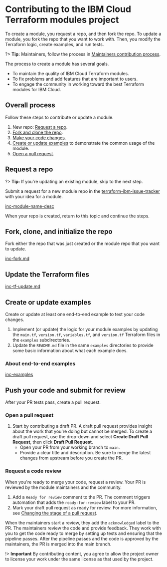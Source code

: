 # Contributing to the IBM Cloud Terraform modules project

To create a module, you request a repo, and then fork the repo. To update a module, you fork the repo that you want to work with. Then, you modify the Terraform logic, create examples, and run tests.

?> **Tip:** Maintainers, follow the process in [Maintainers contribution process](maintain-module.md).

The process to create a module has several goals.

- To maintain the quality of IBM Cloud Terraform modules.
- To fix problems and add features that are important to users.
- To engage the community in working toward the best Terraform modules for IBM Cloud.

## Overall process

Follow these steps to contribute or update a module.

1.  New repo: [Request a repo](#request-a-repo).
1.  [Fork and clone the repo](#fork-clone-and-initialize-the-repo).
1.  [Make your code changes](#update-the-terraform-files).
1.  [Create or update examples](#create-or-update-examples) to demonstrate the common usage of the module.
1.  [Open a pull request](#push-your-code-and-submit-for-review).

## Request a repo

?> **Tip:** If you're updating an existing module, skip to the next step.

Submit a request for a new module repo in the [terraform-ibm-issue-tracker](https://github.com/terraform-ibm-modules/terraform-ibm-issue-tracker/issues/new/choose) with your idea for a module.

[inc-module-name-desc](inc-module-name-desc.md ':include')

When your repo is created, return to this topic and continue the steps.

## Fork, clone, and initialize the repo

Fork either the repo that was just created or the module repo that you want to update.

[inc-fork.md](inc-fork.md ':include')

## Update the Terraform files

[inc-tf-update.md](inc-tf-update.md ':include')

## Create or update examples

Create or update at least one end-to-end example to test your code changes.

1.  Implement (or update) the logic for your module examples by updating the `main.tf`, `version.tf`, `variables.tf`, and `version.tf` Terraform files in the `examples` subdirectories.
1.  Update the `README.md` file in the same `examples` directories to provide some basic information about what each example does.

### About end-to-end examples

[inc-examples](inc-examples.md ':include')

## Push your code and submit for review

After your PR tests pass, create a pull request.

### Open a pull request

1.  Start by contributing a draft PR. A draft pull request provides insight about the work that you're doing but cannot be merged. To create a draft pull request, use the drop-down and select **Create Draft Pull Request**, then click **Draft Pull Request**.
    - Open your PR from your working branch to `main`.
    - Provide a clear title and description. Be sure to merge the latest changes from upstream before you create the PR.

### Request a code review

When you're ready to merge your code, request a review. Your PR is reviewed by the module maintainers and the community.

1.  Add a `Ready for review` comment to the PR. The comment triggers automation that adds the `ready-for-review` label to your PR.
1.  Mark your draft pull request as ready for review. For more information, see [Changing the stage of a pull request](https://docs.github.com/en/pull-requests/collaborating-with-pull-requests/proposing-changes-to-your-work-with-pull-requests/changing-the-stage-of-a-pull-request).

When the maintainers start a review, they add the `acknowledged` label to the PR. The maintainers review the code and provide feedback. They work with you to get the code ready to merge by setting up tests and ensuring that the pipeline passes. After the pipeline passes and the code is approved by the maintainers, the PR is merged into the main branch.

!> **Important** By contributing content, you agree to allow the project owner to license your work under the same license as that used by the project.
